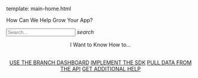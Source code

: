 template: main-home.html

<div class="main-page">
<p class="greeting">How Can We Help Grow Your App?</p>
  <div class="search-bar">
    <div class="search-input">
      <input type="text" id="algolia-doc-search" name="query" placeholder="Search..." autocapitalize="off" autocorrect="off" autocomplete="off" spellcheck="false" data-md-component="query" data-md-state="active">
      <i class="md-icon material-icons">search</i>
    </div>
  </div>
	<center>
	<p class="greeting">I Want to Know How to...</p>
	<br/>
	<a class="button2 button3"href="/docs-home">USE THE BRANCH DASHBOARD</a>
	<a class="button2 button3"href="/dev-home/#deep-linking">IMPLEMENT THE SDK</a>
	<a class="button2 button3"href="/dev-home/#data">PULL DATA FROM THE API</a>
	<a class="button2 button3"href="/support-home/">GET ADDITIONAL HELP</a>
	</center>

